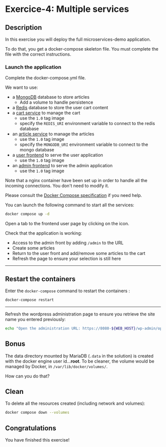 # Exercice-4: Multiple services

<walkthrough-tutorial-duration duration="20.0"></walkthrough-tutorial-duration>

## Description

In this exercise you will deploy the full microservices-demo application.

To do that, you get a docker-compose skeleton file. You must complete the file with the correct instructions.

### Launch the application

Complete the <walkthrough-editor-open-file filePath="docker-compose.yml">docker-compose.yml</walkthrough-editor-open-file> file.

We want to use:
- a [MongoDB](https://hub.docker.com/_/mongo/) database to store articles
  - Add a volume to handle persistence
- a [Redis](http://hub.docker.com/_/redis/) database to store the user cart content 
- a [cart service](https://hub.docker.com/repository/docker/alphayax/microservice-demo-cart-service) to manage the cart
  - use the `1.0` tag image
  - specify the `REDIS_URI` environment variable to connect to the redis database
- an [article service](https://hub.docker.com/repository/docker/alphayax/microservice-demo-article-service) to manage the articles
  - use the `1.0` tag image
  - specify the `MONGODB_URI` environment variable to connect to the mongo database
- a [user frontend](https://hub.docker.com/repository/docker/alphayax/microservice-demo-frontend-user) to serve the user application
  - use the `1.0` tag image
- an [admin frontend](https://hub.docker.com/repository/docker/alphayax/microservice-demo-frontend-admin) to serve the admin application
  - use the `1.0` tag image

Note that a nginx container have been set up in order to handle all the incoming connections. You don't need to modify it.

Please consult the [Docker Compose specification](https://github.com/compose-spec/compose-spec/blob/master/spec.md) if you need help.

You can launch the following command to start all the services:

```sh
docker compose up -d
```

Open a tab to the frontend user page by clicking on the <walkthrough-web-preview-icon></walkthrough-web-preview-icon> icon.

Check that the application is working: 
- Access to the admin front by adding `/admin` to the URL
- Create some articles
- Return to the user front and add/remove some articles to the cart
- Refresh the page to ensure your selection is still here

---

## Restart the containers

Enter the `docker-compose` command to restart the containers :

```sh
docker-compose restart
```

---

Refresh the wordpress administration page to ensure you retrieve the site name you entered previously:

```sh
echo "Open the administration URL: https://8080-${WEB_HOST}/wp-admin/options-general.php"
```

## Bonus

The data directory mounted by MariaDB (`.data` in the solution) is created with the docker engine user id...**root**.  To be cleaner, the volume would be managed by Docker, in `/var/lib/docker/volumes/`.

How can you do that?

## Clean

To delete all the resources created (including network and volumes):

```sh
docker compose down --volumes
```

## Congratulations

You have finished this exercise!

<walkthrough-conclusion-trophy></walkthrough-conclusion-trophy>
